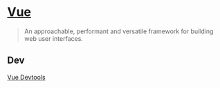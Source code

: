 # [Vue](https://vuejs.org/)

> An approachable, performant and versatile framework for building web user interfaces.

## Dev

[Vue Devtools](https://devtools.vuejs.org/)
